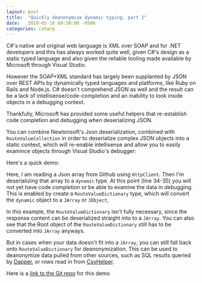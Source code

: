 ```yaml
---
layout: post
title:  "Quickly deanonymize dynamic typing, part 2"
date:   2018-05-16 09:30:00 -0500
categories: csharp
---
```


C#'s native and original web language is XML over SOAP and for .NET developers and this has always worked quite well,
given C#'s design as a static typed language and also given the reliable tooling made available by Microsoft through
Visual Studio.

However the SOAP+XML standard has largely been supplanted by JSON over REST APIs by dynamically typed languages and
platforms, like Ruby on Rails and Node.js.  C# doesn't comprehend JSON as well and the result can be a lack of
intellisense/code-completion and an inability to look inside objects in a debugging context.

Thankfully, Microsoft has provided some useful helpers that re-establish code completion and debugging when
deserializing JSON.

You can combine Newtonsoft's Json deserialization, combined with `RouteValueCollection` in order to deserialize complex
JSON objects into a static context, which will re-enable intellisense and allow you to easily examince objects through
Visual Studio's debugger:

Here's a quick demo:
<script src="https://gist.github.com/vector623/2780a6126a998fb093e437068e2dc63f.js"></script>

Here, I am reading a Json array from Github using `HttpClient`.  Then I'm deserializing that array to a `dynamic` type.
At this point (line 34-35) you will not yet have code completion or be able to examine the data in debugging.  This is
enabled by create a `RouteValueDictionary` type, which will convert the `dynamic` object to a `JArray` or `JObject`,

In this example, the `RouteValueDictionary` isn't fully necessary, since the response content can be deserialized
straight into to a `JArray`.  You can also see that the Root object of the `RouteValueDictionary` still has to be
converted into `JArray` anyways.

But in cases when your data doesn't fit into a `JArray`, you can still fall back onto `RouteValueDictionary` for
deanonymization.  This can be used to deanonymize data pulled from other sources, such as SQL results queried by
[Dapper][0], or rows read in from [CsvHelper][1].

Here is a [link to the Git repo][2] for this demo

[0]: https://github.com/StackExchange/Dapper
[1]: https://github.com/JoshClose/CsvHelper
[2]: https://github.com/vector623/GithubPullerDemo